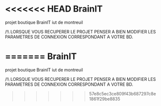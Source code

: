 <<<<<<< HEAD
BrainIT
=======

projet boutique BrainIT iut de montreuil

/!\ LORSQUE VOUS RECUPERER LE PROJET PENSER A BIEN MODIFIER LES PARAMETRES DE CONNEXION CORRESPONDANT A VOTRE BD.

=======
BrainIT
=======

projet boutique BrainIT iut de montreuil

/!\ LORSQUE VOUS RECUPERER LE PROJET PENSER A BIEN MODIFIER LES PARAMETRES DE CONNEXION CORRESPONDANT A VOTRE BD.

>>>>>>> 57e8c5ec3ce809f43b687297c8e1861f29be8835

